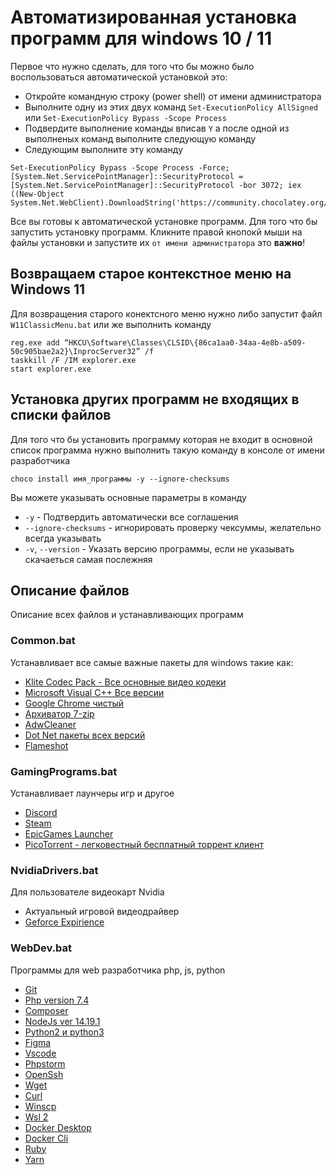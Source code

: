 # Автоматизированная установка программ для windows 10 / 11

Первое что нужно сделать, для того что бы можно было воспользоваться автоматической установкой это:

* Откройте командную строку (power shell) от имени администратора
* Выполните одну из этих двух команд `Set-ExecutionPolicy AllSigned ` или `Set-ExecutionPolicy Bypass -Scope Process`
* Подвердите выполнение команды вписав `Y` а после одной из выполненых команд выполните следующую команду
* Следующим выполните эту команду
```
Set-ExecutionPolicy Bypass -Scope Process -Force; [System.Net.ServicePointManager]::SecurityProtocol = [System.Net.ServicePointManager]::SecurityProtocol -bor 3072; iex ((New-Object System.Net.WebClient).DownloadString('https://community.chocolatey.org/install.ps1'))
```

Все вы готовы к автоматической установке программ. Для того что бы запустить установку программ. Кликните правой кнопокй мыши на файлы установки и запустите их  `от имени администратора` это <b>важно</b>!

## Возвращаем старое контекстное меню на Windows 11
Для возвращения старого конектсного меню нужно либо запустит файл `W11ClassicMenu.bat`
или же выполнить команду
```
reg.exe add “HKCU\Software\Classes\CLSID\{86ca1aa0-34aa-4e8b-a509-50c905bae2a2}\InprocServer32” /f
taskkill /F /IM explorer.exe
start explorer.exe
```

## Установка других программ не входящих в списки файлов
Для того что бы установить программу которая не входит в основной список программа нужно выполнить такую команду в консоле от имени разработчика
```
choco install имя_программы -y --ignore-checksums
```

Вы можете указывать основные параметры в команду
* `-y` - Подтвердить автоматически все соглашения
* `--ignore-checksums` - игнорировать проверку чексуммы, желательно всегда указывать
* `-v`, `--version`  - Указать версию программы, если не указывать скачаеться самая послежняя


## Описание файлов
Описание всех файлов и устанавливающих программ

### Common.bat
Устанавливает все самые важные пакеты для windows такие как:
* [Klite Codec Pack - Все основные видео кодеки](https://codecguide.com/)
* [Microsoft Visual C++ Все версии](https://docs.microsoft.com/ru-ru/cpp/windows/latest-supported-vc-redist?view=msvc-170)
* [Google Chrome чистый](https://www.google.com/intl/ru_ru/chrome/)
* [Архиватор 7-zip](https://www.7-zip.org/)
* [AdwCleaner](https://ru.malwarebytes.com/adwcleaner/)
* [Dot Net пакеты всеx версий](https://dotnet.microsoft.com/en-us/)
* [Flameshot](https://flameshot.org/)

### GamingPrograms.bat
Устанавливает лаунчеры игр и другое
* [Discord](https://discord.com/download)
* [Steam](https://store.steampowered.com/about/Steam?l=russian)
* [EpicGames Launcher](https://store.epicgames.com/ru/download)
* [PicoTorrent - легковестный бесплатный торрент клиент](https://picotorrent.org/)

### NvidiaDrivers.bat
Для пользователе видеокарт Nvidia
* Актуальный игровой видеодрайвер
* [Geforce Expirience](https://www.nvidia.com/ru-ru/geforce/geforce-experience/)

### WebDev.bat
Программы для web разработчика php, js, python
* [Git](https://git-scm.com/)
* [Php version 7.4](https://www.php.net/downloads.php)
* [Composer](https://getcomposer.org/)
* [NodeJs ver 14.19.1](https://nodejs.org/en/)
* [Python2 и python3](https://www.python.org/downloads/)
* [Figma](https://www.figma.com/)
* [Vscode](https://code.visualstudio.com/)
* [Phpstorm](https://www.jetbrains.com/ru-ru/phpstorm/)
* [OpenSsh](https://www.openssh.com/)
* [Wget](https://www.gnu.org/software/wget/)
* [Curl](https://curl.se/)
* [Winscp](https://winscp.net/eng/docs/lang:ru)
* [Wsl 2](https://docs.microsoft.com/ru-ru/windows/wsl/about)
* [Docker Desktop](https://www.docker.com/products/docker-desktop/)
* [Docker Cli](https://docs.docker.com/engine/reference/run/)
* [Ruby](https://www.ruby-lang.org/ru/)
* [Yarn](https://yarnpkg.com/)